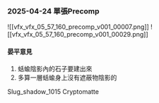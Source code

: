 ### 2025-04-24 單張Precomp
![[vfx_vfx_05_57_160_precomp_v001_00007.png]]
![[vfx_vfx_05_57_160_precomp_v001_00029.png]]

#### 晏平意見
1. 蛞蝓陰影內的石子要建出來
2. 多算一層蛞蝓身上沒有遮蔽物陰影的


Slug_shadow_1015
Cryptomatte